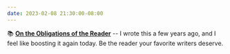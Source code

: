 ```yaml
---
date: 2023-02-08 21:30:00-08:00
---
```


📚 [**On the Obligations of the Reader**](https://multoghost.wordpress.com/2018/08/13/on-the-obligations-of-the-reader/) -- I wrote this a few years ago, and I feel like boosting it again today. Be the reader your favorite writers deserve.
